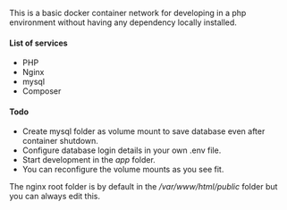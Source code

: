 This is a basic docker container network for developing in a php environment without having any dependency locally installed.

#### List of services
* PHP
* Nginx
* mysql
* Composer



#### Todo
* Create mysql folder as volume mount to save database even after container shutdown.
* Configure database login details in your own .env file.
* Start development in the *app* folder.
* You can reconfigure the volume mounts as you see fit.

The nginx root folder is by default in the */var/www/html/public* folder but you can always edit this.